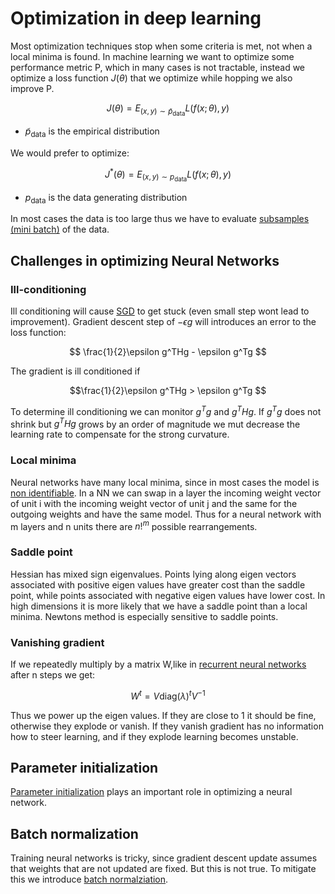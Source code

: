 # Optimization in deep learning

Most optimization techniques stop when some criteria is met, not when a local minima is found. In machine learning we want to optimize some performance metric P, which in many cases is not tractable, instead we optimize a loss function $J(\theta)$ that we optimize while hopping we also improve P.

$$
J(\theta) = E_{(x,y) \sim \tilde{p}_{\text{data}}} L(f(x;\theta), y)
$$

* $\tilde{p}_{\text{data}}$  is the empirical distribution

We would prefer to optimize:

$$
J^*(\theta) = E_{(x,y) \sim p_{\text{data}}} L(f(x;\theta), y)
$$

* $p_{\text{data}}$ is the data generating distribution

In most cases the data is too large thus we have to evaluate [subsamples (mini batch)](batch_minibatch_aglorithms.md) of the data.

## Challenges in optimizing Neural Networks

### Ill-conditioning

Ill conditioning will cause [SGD](gradient_descent.md) to get stuck (even small step wont lead to improvement). Gradient descent step of $-\epsilon g$ will introduces an error to the loss function:

$$
\frac{1}{2}\epsilon g^THg - \epsilon g^Tg
$$

The gradient is ill conditioned if 

$$\frac{1}{2}\epsilon g^THg > \epsilon g^Tg $$

To determine ill conditioning we can monitor $g^Tg$ and $g^THg$. If $g^Tg$ does not shrink but $g^THg$ grows by an order of magnitude we mut decrease the learning rate to compensate for the strong curvature.

### Local minima
Neural networks have many local minima, since in most cases the model is [non identifiable](non_identifiable_models.md). In a NN we can swap in a layer the incoming weight vector of unit i with the incoming weight vector of unit j and the same for the outgoing weights and have the same model. Thus for a neural network with m layers and n units there are $n!^m$ possible rearrangements.

### Saddle point

Hessian has mixed sign eigenvalues. Points lying along eigen vectors associated with positive eigen values have greater cost than the saddle point, while points associated with negative eigen values have lower cost. In high dimensions it is more likely that we have a saddle point than a local minima. Newtons method is especially sensitive to saddle points.

### Vanishing gradient
If we repeatedly multiply by a matrix W,like in [recurrent neural networks](recurrent_neural_networks.md) after n steps we get:

$$
W^t = V\text{diag}(\lambda)^t V^{-1}
$$

Thus we power up the eigen values. If they are close to 1 it should be fine, otherwise they explode or vanish. If they vanish gradient has no information how to steer learning, and if they explode learning becomes unstable.

## Parameter initialization
[Parameter initialization](neural_networks_parameter_initialization.md) plays an important role in optimizing a neural network.

## Batch normalization

Training neural networks is tricky, since gradient descent update assumes that weights that are not updated are fixed. But this is not true. To mitigate this we introduce [batch normalziation](batch_normalization.md).